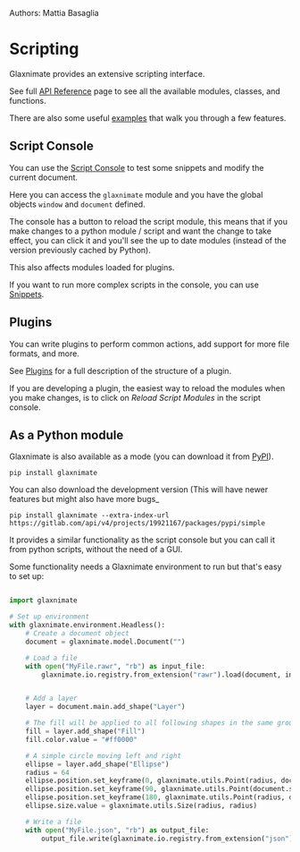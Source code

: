Authors: Mattia Basaglia

# Scripting

Glaxnimate provides an extensive scripting interface.

See full [API Reference](python_reference.md) page to see all the available modules, classes, and functions.

There are also some useful [examples](examples.md) that walk you through a few features.

## Script Console

You can use the [Script Console](/manual/ui/docks#script-console) to test some
snippets and modify the current document.

Here you can access the `glaxnimate` module and you have the global objects
`window` and `document` defined.

The console has a button to reload the script module, this means that if you make changes
to a python module / script and want the change to take effect, you can click it and you'll
see the up to date modules (instead of the version previously cached by Python).

This also affects modules loaded for plugins.

If you want to run more complex scripts in the console, you can use [Snippets](/manual/ui/docks#snippets).

## Plugins

You can write plugins to perform common actions, add support for more file formats, and more.

See [Plugins](/contributing/scripting/plugins) for a full description of the structure of a plugin.

If you are developing a plugin, the easiest way to reload the modules when you make changes, is to
click on *Reload Script Modules* in the script console.

## As a Python module

Glaxnimate is also available as a mode (you can download it from [PyPI](https://pypi.org/project/glaxnimate/)).

```
pip install glaxnimate
```

You can also download the development version (This will have newer features but might also have more bugs_

```
pip install glaxnimate --extra-index-url https://gitlab.com/api/v4/projects/19921167/packages/pypi/simple
```

It provides a similar functionality as the script console but you can call it from python scripts, without the need
of a GUI.

Some functionality needs a Glaxnimate environment to run but that's easy to set up:

```python

import glaxnimate

# Set up environment
with glaxnimate.environment.Headless():
    # Create a document object
    document = glaxnimate.model.Document("")

    # Load a file
    with open("MyFile.rawr", "rb") as input_file:
        glaxnimate.io.registry.from_extension("rawr").load(document, input_file.read())


    # Add a layer
    layer = document.main.add_shape("Layer")

    # The fill will be applied to all following shapes in the same group / layer
    fill = layer.add_shape("Fill")
    fill.color.value = "#ff0000"

    # A simple circle moving left and right
    ellipse = layer.add_shape("Ellipse")
    radius = 64
    ellipse.position.set_keyframe(0, glaxnimate.utils.Point(radius, document.size.height / 2))
    ellipse.position.set_keyframe(90, glaxnimate.utils.Point(document.size.width-radius, document.size.height / 2))
    ellipse.position.set_keyframe(180, glaxnimate.utils.Point(radius, document.size.height / 2))
    ellipse.size.value = glaxnimate.utils.Size(radius, radius)

    # Write a file
    with open("MyFile.json", "rb") as output_file:
        output_file.write(glaxnimate.io.registry.from_extension("json").save(document))
```
